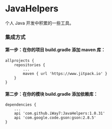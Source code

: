 # JavaHelpers
个人 Java 开发中积累的一些工具。

### 集成方式

#### 第一步：在你的项目 build.gradle 添加 maven 库：
```
allprojects {
    repositories {
        ...
        maven { url 'https://www.jitpack.io' }
    }
}
```

#### 第二步：在你的模块 build.gradle 添加依赖库：
```
dependencies {
    ...
    api 'com.github.iWay7:JavaHelpers:1.0.31'
    api 'com.google.code.gson:gson:2.8.5'
}
```
